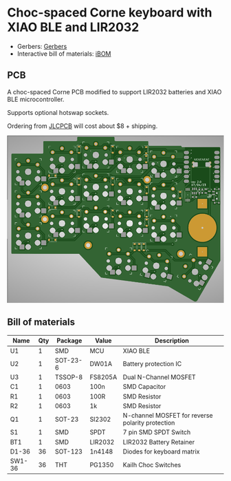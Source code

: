 # Choc-spaced Corne keyboard with XIAO BLE and LIR2032
* Gerbers: [Gerbers](https://github.com/tufourn/corne-choc-xiao/blob/hotswap/corne-hotswap.zip?raw=true)
* Interactive bill of materials: [iBOM](https://htmlpreview.github.io/?https://github.com/tufourn/corne-choc-xiao/blob/main/bom/ibom.html)

## PCB

A choc-spaced Corne PCB modified to support LIR2032 batteries and XIAO BLE microcontroller.

Supports optional hotswap sockets.

Ordering from [JLCPCB](https://www.jlcpcb.com) will cost about $8 + shipping.

![front](./pictures/front.png)

## Bill of materials

| Name | Qty | Package | Value | Description |
| ---- | --- | ------- | ----- |------------ |
| U1   | 1   | SMD     | MCU   | XIAO BLE    |
| U2   | 1   | SOT-23-6| DW01A |Battery protection IC |
| U3   | 1   | TSSOP-8 | FS8205A | Dual N-Channel MOSFET |
| C1   | 1   | 0603    | 100n | SMD Capacitor |
| R1   | 1   | 0603    | 100R | SMD Resistor |
| R2   | 1   | 0603    | 1k   | SMD Resistor |
| Q1   | 1   | SOT-23  | SI2302 | N-channel MOSFET for reverse polarity protection |
| S1   | 1   | SMD     | SPDT | 7 pin SMD SPDT Switch |
| BT1  | 1   | SMD     | LIR2032 | LIR2032 Battery Retainer |
| D1-36| 36  | SOT-123 | 1n4148 | Diodes for keyboard matrix |
| SW1-36 | 36| THT     | PG1350 | Kailh Choc Switches |

